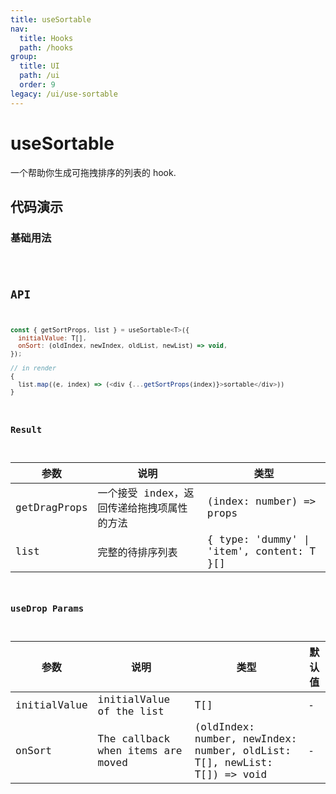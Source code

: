 ```yaml
---
title: useSortable
nav:
  title: Hooks
  path: /hooks
group:
  title: UI
  path: /ui
  order: 9
legacy: /ui/use-sortable
---
```


# useSortable

一个帮助你生成可拖拽排序的列表的 hook.

## 代码演示

### 基础用法

<code src="./demo/demo1.tsx" />

## API

```javascript
const { getSortProps, list } = useSortable<T>({
  initialValue: T[],
  onSort: (oldIndex, newIndex, oldList, newList) => void,
});

// in render
{
  list.map((e, index) => (<div {...getSortProps(index)}>sortable</div>))
}
```

### Result

| 参数     | 说明                                 | 类型                 |
|----------|-------------------------------------------|-------------------------|
| getDragProps  | 一个接受 index，返回传递给拖拽项属性的方法 | (index: number) => props |
| list  | 完整的待排序列表 | { type: 'dummy' \| 'item', content: T }[] |

### useDrop Params

| 参数    | 说明                                         | 类型                   | 默认值 |
|---------|----------------------------------------------|------------------------|--------|
| initialValue | initialValue of the list | T[] | -      |
| onSort | The callback when items are moved | (oldIndex: number, newIndex: number, oldList: T[], newList: T[]) => void | -      |
